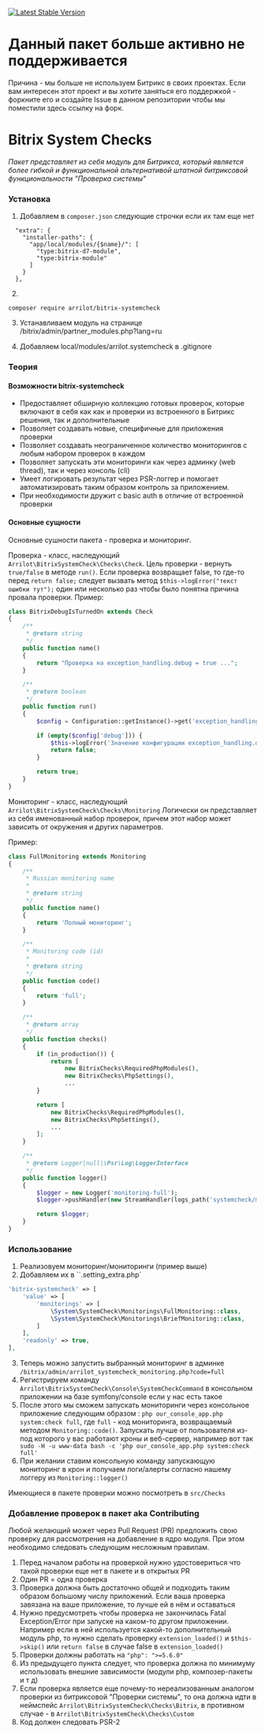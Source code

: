 [![Latest Stable Version](https://poser.pugx.org/arrilot/bitrix-systemcheck/v/stable.svg)](https://packagist.org/packages/arrilot/bitrix-systemcheck/)

# Данный пакет больше активно не поддерживается

Причина - мы больше не используем Битрикс в своих проектах.
Если вам интересен этот проект и вы хотите заняться его поддержкой - форкните его и создайте Issue в данном репозитории чтобы мы поместили здесь ссылку на форк.

# Bitrix System Checks

*Пакет представляет из себя модуль для Битрикса, который является более гибкой и функциональной альтернативой штатной битриксовой функциональности "Проверка системы"*

### Установка

1. Добавляем в `composer.json` следующие строчки если их там еще нет

```
  "extra": {
    "installer-paths": {
      "app/local/modules/{$name}/": [
        "type:bitrix-d7-module",
        "type:bitrix-module"
      ]
    }
  },
```

2.

`composer require arrilot/bitrix-systemcheck`

3. Устанавливаем модуль на странице /bitrix/admin/partner_modules.php?lang=ru

4. Добавляем local/modules/arrilot.systemcheck в .gitignore

### Теория

#### Возможности bitrix-systemcheck

- Предоставляет обширную коллекцию готовых проверок, которые включают в себя как как и проверки из встроенного в Битрикс решения, так и дополнительные
- Позволяет создавать новые, специфичные для приложения проверки
- Позволяет создавать неограниченное количество мониторингов с любым набором проверок в каждом
- Позволяет запускать эти мониторинги как через админку (web thread), так и через консоль (cli)
- Умеет логировать результат через PSR-логгер и помогает автоматизировать таким образом контроль за приложением.
- При необходимости дружит c basic auth в отличие от встроенной проверки

#### Основные сущности

Основные сушности пакета - проверка и мониторинг.

Проверка - класс, наследующий `Arrilot\BitrixSystemCheck\Checks\Check`. Цель проверки - вернуть `true/false` в методе `run()`.
Если проверка возвращает false, то где-то перед `return false;` следует вызвать метод `$this->logError("текст ошибки тут");` один или несколько раз чтобы было понятна причина провала проверки.
Пример:

```php
class BitrixDebugIsTurnedOn extends Check
{
    /**
     * @return string
     */
    public function name()
    {
        return "Проверка на exception_handling.debug = true ...";
    }

    /**
     * @return boolean
     */
    public function run()
    {
        $config = Configuration::getInstance()->get('exception_handling');

        if (empty($config['debug'])) {
            $this->logError('Значение конфигурации exception_handling.debug должно быть true в данном окружении');
            return false;
        }

        return true;
    }
}
```

Мониторинг - класс, наследующий `Arrilot\BitrixSystemCheck\Checks\Monitoring`
Логически он представляет из себя именованный набор проверок, причем этот набор может зависить от окружения и других параметров.

Пример:

```php
class FullMonitoring extends Monitoring
{
    /**
     * Russian monitoring name
     *
     * @return string
     */
    public function name()
    {
        return 'Полный мониторинг';
    }

    /**
     * Monitoring code (id)
     *
     * @return string
     */
    public function code()
    {
        return 'full';
    }

    /**
     * @return array
     */
    public function checks()
    {
        if (in_production()) {
            return [
                new BitrixChecks\RequiredPhpModules(),
                new BitrixChecks\PhpSettings(),
                ...
        }

        return [
            new BitrixChecks\RequiredPhpModules(),
            new BitrixChecks\PhpSettings(),
            ...
        ];
    }

    /**
     * @return Logger|null|\Psr\Log\LoggerInterface
     */
    public function logger()
    {
        $logger = new Logger('monitoring-full');
        $logger->pushHandler(new StreamHandler(logs_path('systemcheck/monitoring-full.log')));

        return $logger;
    }
}
```

### Использование

1. Реализовуем мониторинг/мониторинги (пример выше)
2. Добавляем их в ``.setting_extra.php`

```php
'bitrix-systemcheck' => [
    'value' => [
        'monitorings' => [
            \System\SystemCheck\Monitorings\FullMonitoring::class,
            \System\SystemCheck\Monitorings\BriefMonitoring::class,
        ]
    ],
    'readonly' => true,
],
```

3. Теперь можно запустить выбранный мониторинг в админке `/bitrix/admin/arrilot_systemcheck_monitoring.php?code=full`
4. Регистрируем команду `Arrilot\BitrixSystemCheck\Console\SystemCheckCommand` в консольном приложении на базе symfony/console если у нас есть такое
5. После этого мы сможем запускать мониторинги через консольное приложение следующим образом :
`php our_console_app.php system:check full`, где `full` - код мониторинга, возвращаемый методом `Monitoring::code()`.
Запускать лучше от пользователя из-под которого у вас работают кроны и веб-сервер, например вот так ` sudo -H -u www-data bash -c 'php our_console_app.php system:check full'`
6. При желании ставим консольную команду запускающую мониторинг в крон и получаем логи/алерты согласно нашему логгеру из `Monitoring::logger()`

Имеющиеся в пакете проверки можно посмотреть в `src/Checks`

### Добавление проверок в пакет aka Contributing

Любой желающий может через Pull Request (PR) предложить свою проверку для рассмотрения на добавление в ядро модуля.
При этом необходимо следовать следующим несложным правилам.

1. Перед началом работы на проверкой нужно удостовериться что такой проверки еще нет в пакете и в открытых PR
2. Один PR = одна проверка
3. Проверка должна быть достаточно общей и подходить таким образом большому числу приложений. Если ваша проверка завязана на ваше приложение, то лучше ей в нём и оставаться
4. Нужно предусмотреть чтобы проверка не закончилась Fatal Exception/Error при запуске на каком-то другом приложении. Например если в ней используется какой-то дополнительный модуль php, то нужно сделать проверку `extension_loaded()` и `$this->skip()` или `return false` в случае false в `extension_loaded()`
5. Проверки должны работать на `"php": ">=5.6.0"`
6. Из предыдущего пункта следует, что проверка должна по минимуму использовать внешние зависимости (модули php, композер-пакеты и т д)
7. Если проверка является еще почему-то нереализованным аналогом проверки из битриксовой "Проверки системы", то она должна идти в неймспейс `Arrilot\BitrixSystemCheck\Checks\Bitrix`, в противном случае - в `Arrilot\BitrixSystemCheck\Checks\Custom`
8. Код должен следовать PSR-2
